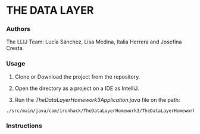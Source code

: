 #   THE DATA LAYER

### Authors

The LLIJ Team: Lucía Sánchez, Lisa Medina, Italia Herrera and Josefina Cresta.

### Usage

1. Clone or Download the project from the repository.

2. Open the directory as a project on a IDE as IntelliJ.

3. Run the *TheDataLayerHomework3Application.java* file on the path:

```
./src/main/java/com/ironhack/TheDataLayerHomework3/TheDataLayerHomework3Application.java 
```
### Instructions 


